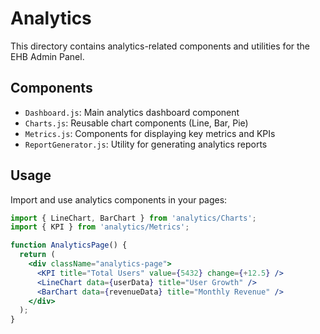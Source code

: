# Analytics

This directory contains analytics-related components and utilities for the EHB Admin Panel.

## Components

- `Dashboard.js`: Main analytics dashboard component
- `Charts.js`: Reusable chart components (Line, Bar, Pie)
- `Metrics.js`: Components for displaying key metrics and KPIs
- `ReportGenerator.js`: Utility for generating analytics reports

## Usage

Import and use analytics components in your pages:

```jsx
import { LineChart, BarChart } from 'analytics/Charts';
import { KPI } from 'analytics/Metrics';

function AnalyticsPage() {
  return (
    <div className="analytics-page">
      <KPI title="Total Users" value={5432} change={+12.5} />
      <LineChart data={userData} title="User Growth" />
      <BarChart data={revenueData} title="Monthly Revenue" />
    </div>
  );
}
```